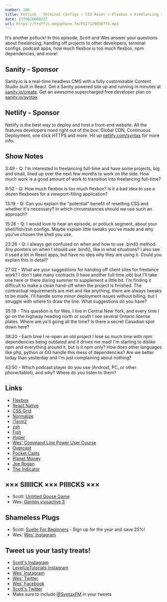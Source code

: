 ```yaml
---
number: 186
title: Potluck - Terminal Configs × CSS Reset × Flexbox × Freelancing × NPM Dependencies × Project Hand-off × More!
date: 1570626000237
url: https://traffic.megaphone.fm/FSI7129050774.mp3
---
```


It's another potluck! In this episode, Scott and Wes answer your questions about freelancing, handing off projects to other developers, terminal configs, podcast apps, how much flexbox is too much flexbox, npm dependencies, and more!

## Sanity - Sponsor
Sanity.io is a real-time headless CMS with a fully customizable Content Studio built in React. Get a Sanity powered site up and running in minutes at [sanity.io/create](https://www.sanity.io/create). Get an awesome supercharged free developer plan on [sanity.io/syntax](https://www.sanity.io/syntax).

## Netlify - Sponsor
Netlify is the best way to deploy and host a front-end website. All the features developers need right out of the box: Global CDN, Continuous Deployment, one click HTTPS and more. Hit up [netlify.com/syntax](https://netlify.com/syntax) for more info.

## Show Notes

3:49 - Q: I'm interested in freelancing full-time and have some projects, big and small, lined up over the next few months to work on the side. How much work is a good amount of work to transition into freelancing full-time?

9:52 - Q: How much flexbox is too much flexbox? Is it a bad idea to use a dozen flexboxes for a viewport-filling application?

13:19 - Q: Can you explain the "potential" benefit of resetting CSS and whether it's necessary? In which circumstances should we use such an approach?

15:26 - Q: I would love to hear an episode, or potluck segment, about your shell/fish/zsh configs. Maybe explain little tweaks you've made and why you've chosen the shell you use.

23:26 - Q: I always get confused on when and how to use .bind() method. Any pointers on when I should use .bind(), like in what situations? I also see it used a lot in React apps, but have no idea why they are using it. Could you explain this in detail?

27:02 - What are your suggestions for handing off client sites for freelance work? I don't take many contracts (I have another full time job) but I'll take one here or there during summer to supplement a little bit. I'm finding it difficult to make a clean hand-off when the project is finished. The contractual requirements are met and like anything, there are always tweaks to be made. I'll handle some minor deployment issues without billing, but I struggle with where to draw the line. What suggestions do you have? 

35:19 - This question is for Wes. I live in Central New York, and every time I go on the highway heading north or south I see several Ontario license plates. Where are ya'll going all the time? Is there a secret Canadian spot down here? 

38:20 - Each time I re-open an old project I lose so much time with npm dependencies being outdated and it drives me mad! I'm starting to dislike npm and everything around it, but is it npm only? How does other languages like php, python or GO handle this mess of dependencies? Are we better today than yesterday and I'm just complaining about nothing?

43:50 - Which podcast player do you use (Android, PC, or other phone/tablet), and why? Where do you listen to them?

## Links
* [Flexbox](https://developer.mozilla.org/en-US/docs/Learn/CSS/CSS_layout/Flexbox)
* [React Native](https://facebook.github.io/react-native/)
* [CSS Grid](https://developer.mozilla.org/en-US/docs/Web/CSS/CSS_Grid_Layout)
* [Normalize](https://necolas.github.io/normalize.css/)
* [iTerm2](https://www.iterm2.com/)
* [zsh](https://ohmyz.sh/)
* [Fish](https://fishshell.com/)
* [Hyper](https://hyper.is/)
* [Wes' Command Line Power User Course](https://commandlinepoweruser.com/)
* [Overcast](https://overcast.fm/)
* [Pocket Casts](https://www.pocketcasts.com/)
* [Planet Money](https://www.npr.org/podcasts/510289/planet-money)
* [Joe Rogan](http://podcasts.joerogan.net/)
* [The Indicator](https://www.npr.org/podcasts/510325/the-indicator-from-planet-money)

## ××× SIIIIICK ××× PIIIICKS ×××
* Scott: [Untitled Goose Game](https://www.youtube.com/watch?v=9LL2AtHo1gk)
* Wes: [Garmin vivoactive 3](https://amzn.to/2oyCuA3)

## Shameless Plugs
* Scott: [Svelte For Beginners](https://www.leveluptutorials.com/pro) - Sign up for the year and save 25%!
* Wes: [Wes' Instagram](https://www.instagram.com/wesbos/)

## Tweet us your tasty treats!
* [Scott's Instagram](https://www.instagram.com/stolinski/)
* [LevelUpTutorials Instagram](https://www.instagram.com/LevelUpTutorials/)
* [Wes' Instagram](https://www.instagram.com/wesbos/)
* [Wes' Twitter](https://twitter.com/wesbos)
* [Wes' Facebook](https://www.facebook.com/wesbos.developer)
* [Scott's Twitter](https://twitter.com/stolinski)
* Make sure to include [@SyntaxFM](https://twitter.com/SyntaxFM) in your tweets
